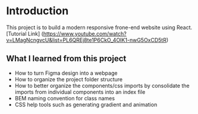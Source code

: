 # Introduction

This project is to build a modern responsive frone-end website using React.
[Tutorial Link] (https://www.youtube.com/watch?v=LMagNcngvcU&list=PL6QREj8te1P6CkO_4OIK1-nwG5OxCD5tR)

## What I learned from this project
- How to turn Figma design into a webpage
- How to organize the project folder structure
- How to better organize the components/css imports by consolidate the imports from individual components into an index file
- BEM naming convention for class names
- CSS help tools such as generating gradient and animation